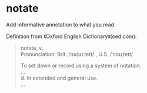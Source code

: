 notate
======

Add informative annotation to what you read.

Definition from 《Oxford English Dictionary》(oed.com):

>notate, v.  
>Pronunciation:  Brit.	 /nə(ʊ)ˈteɪt/ , U.S. /ˈnoʊˌteɪt/  
>  
>To set down or record using a system of notation.  
>...  
>d.  In extended and general use.  
>...  

